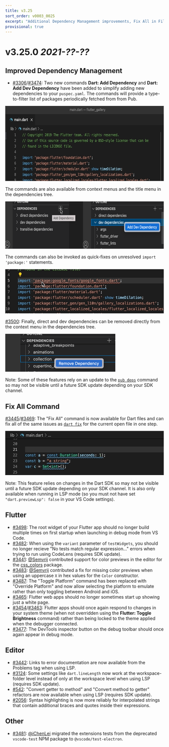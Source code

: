 ```yaml
---
title: v3.25
sort_order: v0003_0025
excerpt: "Additional Dependency Management improvements, Fix All in File / On-Save, ..."
provisional: true
---
```


# v3.25.0 *2021-??-??*

## Improved Dependency Management

- [#3306](https://github.com/Dart-Code/Dart-Code/issues/3306)/[#3474](https://github.com/Dart-Code/Dart-Code/issues/3474): Two new commands **Dart: Add Dependency** and **Dart: Add Dev Dependency** have been added to simplify adding new dependencies to your `puspec.yaml`. The commands will provide a type-to-filter list of packages periodically fetched from from Pub.

<img src="/images/release_notes/v3.25/add_dedendency_command.gif" width="662" height="238" />

The commands are also available from context menus and the title menu in the dependencies tree.

<img src="/images/release_notes/v3.25/tree_add_dependency.png" width="700" height="150" />

The commands can also be invoked as quick-fixes on unresolved `import 'package:'` statements.

<img src="/images/release_notes/v3.25/add_dependency_quick_fix.gif" width="526" height="140" />

[#3500](https://github.com/Dart-Code/Dart-Code/issues/3500): Finally, direct and dev dependencies can be removed directly from the context menu in the dependencies tree.

<img src="/images/release_notes/v3.25/tree_remove_dependency.png" width="350" height="120" />

Note: Some of these features rely on an update to the [`pub deps`](https://dart.dev/tools/pub/cmd/pub-deps) command so may not be visible until a future SDK update depending on your SDK channel.

## Fix All Command

[#3445](https://github.com/Dart-Code/Dart-Code/issues/3445)/[#3469](https://github.com/Dart-Code/Dart-Code/issues/3469): The "Fix All" command is now available for Dart files and can fix all of the same issues as [`dart fix`](https://dart.dev/tools/dart-fix) for the current open file in one step.

<img src="/images/release_notes/v3.25/fix_all.gif" width="526" height="140" />

Note: This feature relies on changes in the Dart SDK so may not be visible until a future SDK update depending on your SDK channel. It is also only available when running in LSP mode (so you must not have set `"dart.previewLsp": false` in your VS Code settings).

## Flutter

- [#3498](https://github.com/Dart-Code/Dart-Code/issues/3498): The root widget of your Flutter app should no longer build multiple times on first startup when launching in debug mode from VS Code.
- [#3482](https://github.com/Dart-Code/Dart-Code/issues/3482): When using the `variant` parameter of `testWidgets`, you should no longer recieve "No tests match regular expression..." errors when trying to run using CodeLens (requires SDK update).
- [#3441](https://github.com/Dart-Code/Dart-Code/issues/3441): [@Semvrij](https://github.com/Semvrij) contributed support for color previews in the editor for the [css_colors](https://pub.dev/packages/css_colors) package.
- [#3483](https://github.com/Dart-Code/Dart-Code/issues/3483): [@Semvrij](https://github.com/Semvrij) contributed a fix for missing color previews when using an uppercase `X` in hex values for the `Color` constructor.
- [#3487](https://github.com/Dart-Code/Dart-Code/issues/3487): The "Toggle Platform" command has been replaced with "Override Platform" and now allow selecting the platform to emulate rather than only toggling between Android and iOS.
- [#3465](https://github.com/Dart-Code/Dart-Code/issues/3465): Flutter web apps should no longer sometimes start up showing just a white page.
- [#3454](https://github.com/Dart-Code/Dart-Code/issues/3454)/[#3463](https://github.com/Dart-Code/Dart-Code/issues/3463): Flutter apps should once again respond to changes in your system theme (when not overridden using the **Flutter: Toggle Brightness** command) rather than being locked to the theme applied when the debugger connected.
- [#3477](https://github.com/Dart-Code/Dart-Code/issues/3477): The DevTools inspector button on the debug toolbar should once again appear in debug mode.

## Editor

- [#3442](https://github.com/Dart-Code/Dart-Code/issues/3442): Links to error documentation are now available from the Problems tag when using LSP.
- [#3124](https://github.com/Dart-Code/Dart-Code/issues/3124): Some settings like `dart.lineLength` now work at the workspace-folder level instead of only at the workspace level when using LSP (requires SDK update).
- [#542](https://github.com/Dart-Code/Dart-Code/issues/542): "Convert getter to method" and "Convert method to getter" refactors are now available when using LSP (requires SDK update).
- [#2056](https://github.com/Dart-Code/Dart-Code/issues/2056): Syntax highlighting is now more reliably for interpolated strings that contain additional braces and quotes inside their expressions.

## Other

- [#3481](https://github.com/Dart-Code/Dart-Code/issues/3481): [@iChenLei](https://github.com/iChenLei) migrated the extensions tests from the deprecated `vscode-test` NPM package to `@vscode/test-electron`.
